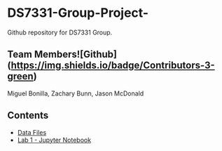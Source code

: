 # DS7331-Group-Project-
Github repository for DS7331 Group.

## Team Members![Github] (https://img.shields.io/badge/Contributors-3-green)
Miguel Bonilla, Zachary Bunn, Jason McDonald

## Contents
* [Data Files](https://github.com/boneeyah/DS7331_Group/tree/main/Data_Files)
* [Lab 1 - Jupyter Notebook](https://github.com/boneeyah/DS7331_Group/blob/main/Lab1.ipynb)
